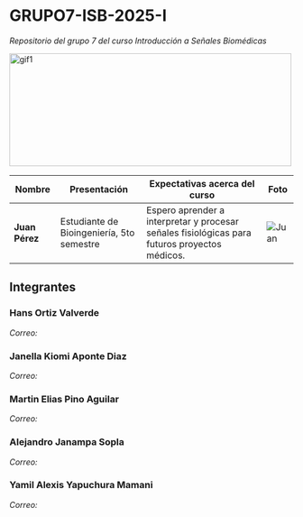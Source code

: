 # GRUPO7-ISB-2025-I
*Repositorio del grupo 7 del curso Introducción a Señales Biomédicas*

<img src="https://i.stack.imgur.com/YlsJf.gif" alt="gif1" width="500" height="200"/>

| Nombre        | Presentación                                       | Expectativas acerca del curso                                                                 | Foto |
|---------------|----------------------------------------------------|-----------------------------------------------------------------------------------------------|------|
| **Juan Pérez** | Estudiante de Bioingeniería, 5to semestre         | Espero aprender a interpretar y procesar señales fisiológicas para futuros proyectos médicos. | ![Juan](https://link-a-su-foto.jpg) |


## Integrantes
### Hans Ortiz Valverde
*Correo:*
### Janella Kiomi Aponte Diaz
*Correo:*
### Martin Elias Pino Aguilar
*Correo:*
### Alejandro Janampa Sopla
*Correo:*
### Yamil Alexis Yapuchura Mamani
*Correo:*
